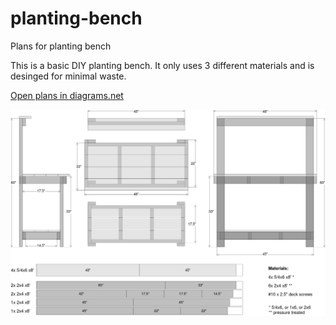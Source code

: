 # planting-bench
Plans for planting bench

This is a basic DIY planting bench.  It only uses 3 different materials and is desinged for minimal waste.

[Open plans in diagrams.net](https://app.diagrams.net/?#Uhttps%3A%2F%2Fgithub.com%2Fgsteiert%2Fplanting-bench%2Fraw%2Fmaster%2Fplans.drawio)

![Planting bench plans](planting-bench.png)
